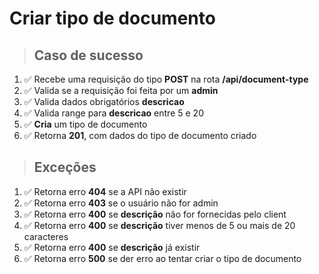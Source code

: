 # Criar tipo de documento

> ## Caso de sucesso

1. ✅ Recebe uma requisição do tipo **POST** na rota **/api/document-type**
2. ✅ Valida se a requisição foi feita por um **admin**
3. ✅ Valida dados obrigatórios **descricao**
4. ✅ Valida range para  **descricao** entre 5 e 20
4. ✅ **Cria** um  tipo de documento
5. ✅ Retorna **201**, com dados do tipo de documento criado

> ## Exceções

1. ✅ Retorna erro **404** se a API não existir
2. ✅ Retorna erro **403** se o usuário não for admin
3. ✅ Retorna erro **400** se **descrição** não for fornecidas pelo client
4. ✅ Retorna erro **400** se **descrição** tiver menos de 5 ou mais de 20 caracteres
5. ✅ Retorna erro **400** se **descrição** já existir
6. ✅ Retorna erro **500** se der erro ao tentar criar o tipo de documento

